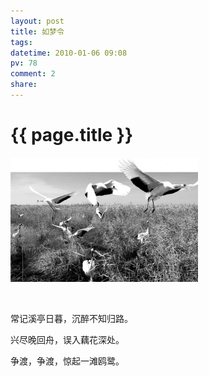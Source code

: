```yaml
---
layout: post
title: 如梦令
tags: 
datetime: 2010-01-06 09:08
pv: 78
comment: 2
share: 
---
```


{{ page.title }}
================

 <p> </p><p> </p><p><img small="0" src="/images/946ce51cd1e0f3ba86d6b6af.jpg"                                       /></p><p> </p><p><br /> </p><p>常记溪亭日暮，沉醉不知归路。</p><p>兴尽晚回舟，误入藕花深处。</p><p>争渡，争渡，惊起一滩鸥鹭。</p><p> </p><p> </p> 

